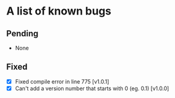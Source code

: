 # A list of known bugs

## Pending

-   None

## Fixed

-   [x] Fixed compile error in line 775 [v1.0.1]
-   [x] Can't add a version number that starts with 0 (eg. 0.1) [v1.0.0]
